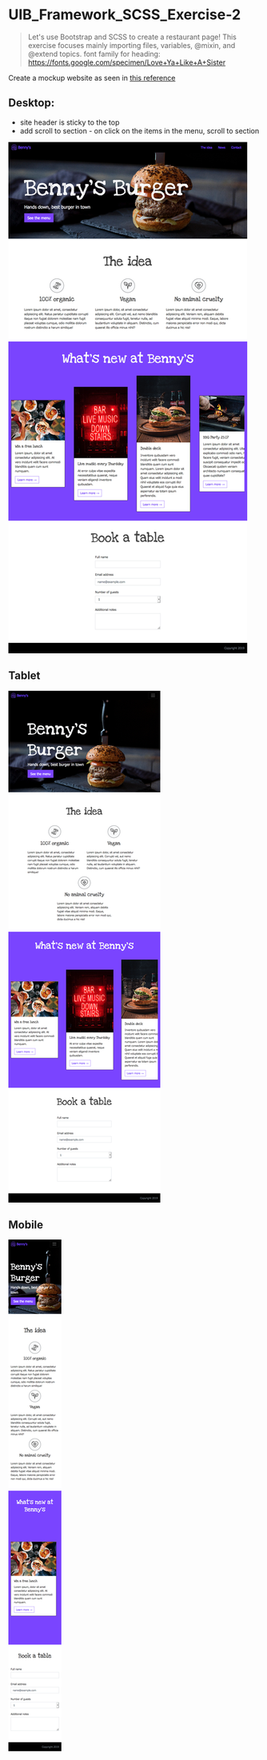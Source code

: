 # UIB_Framework_SCSS_Exercise-2

> Let's use Bootstrap and SCSS to create a restaurant page!
> This exercise focuses mainly importing files, variables, @mixin, and @extend topics.
> font family for heading: https://fonts.google.com/specimen/Love+Ya+Like+A+Sister

Create a mockup website as seen in [this reference](https://hsnakk.github.io/UIB_Framework_SCSS_Exercise-2/)

## Desktop:

- site header is sticky to the top
- add scroll to section - on click on the items in the menu, scroll to section

![example-desktop](reference_images/desktop.jpg)

## Tablet

![example-tablet](reference_images/tablet.png)

## Mobile

![example-mobile](reference_images/mobile.png)
